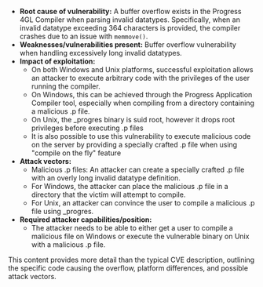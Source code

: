 - **Root cause of vulnerability:** A buffer overflow exists in the Progress 4GL Compiler when parsing invalid datatypes. Specifically, when an invalid datatype exceeding 364 characters is provided, the compiler crashes due to an issue with `memmove()`.
- **Weaknesses/vulnerabilities present:** Buffer overflow vulnerability when handling excessively long invalid datatypes.
- **Impact of exploitation:**
    - On both Windows and Unix platforms, successful exploitation allows an attacker to execute arbitrary code with the privileges of the user running the compiler.
    - On Windows, this can be achieved through the Progress Application Compiler tool, especially when compiling from a directory containing a malicious .p file.
    - On Unix, the _progres binary is suid root, however it drops root privileges before executing .p files
    - It is also possible to use this vulnerability to execute malicious code on the server by providing a specially crafted .p file when using "compile on the fly" feature
- **Attack vectors:**
    - Malicious .p files: An attacker can create a specially crafted .p file with an overly long invalid datatype definition.
    - For Windows, the attacker can place the malicious .p file in a directory that the victim will attempt to compile.
    - For Unix, an attacker can convince the user to compile a malicious .p file using _progres.
- **Required attacker capabilities/position:**
    - The attacker needs to be able to either get a user to compile a malicious file on Windows or execute the vulnerable binary on Unix with a malicious .p file.

This content provides more detail than the typical CVE description, outlining the specific code causing the overflow, platform differences, and possible attack vectors.